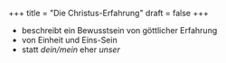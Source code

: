 +++
title = "Die Christus-Erfahrung"
draft = false
+++

-   beschreibt ein Bewusstsein von göttlicher Erfahrung
-   von Einheit und Eins-Sein
-   statt _dein/mein_ eher _unser_
